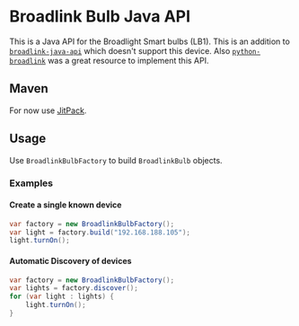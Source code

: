 # Broadlink Bulb Java API

This is a Java API for the Broadlight Smart bulbs (LB1). This is an addition to [`broadlink-java-api`](https://github.com/mob41/broadlink-java-api)
which doesn't support this device. Also [`python-broadlink`](https://github.com/mjg59/python-broadlink/) was a great resource to implement this API.

## Maven

For now use [JitPack](https://jitpack.io/#malkusch/broadlink-bulb-api).

## Usage

Use `BroadlinkBulbFactory` to build `BroadlinkBulb` objects.

### Examples

#### Create a single known device

```java
var factory = new BroadlinkBulbFactory();
var light = factory.build("192.168.188.105");
light.turnOn();
```

#### Automatic Discovery of devices

```java
var factory = new BroadlinkBulbFactory();
var lights = factory.discover();
for (var light : lights) {
    light.turnOn();
}
```
